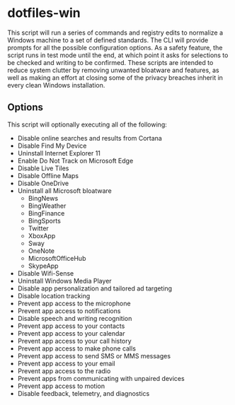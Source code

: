 # dotfiles-win

This script will run a series of commands and registry edits to normalize a Windows machine to a set of defined standards. The CLI will provide prompts for all the possible configuration options. As a safety feature, the script runs in test mode until the end, at which point it asks for selections to be checked and writing to be confirmed. These scripts are intended to reduce system clutter by removing unwanted bloatware and features, as well as making an effort at closing some of the privacy breaches inherit in every clean Windows installation.

## Options

This script will optionally executing all of the following:
  - Disable online searches and results from Cortana
  - Disable Find My Device
  - Uninstall Internet Explorer 11
  - Enable Do Not Track on Microsoft Edge
  - Disable Live Tiles
  - Disable Offline Maps
  - Disable OneDrive
  - Uninstall all Microsoft bloatware
    - BingNews
    - BingWeather
    - BingFinance
    - BingSports
    - Twitter
    - XboxApp
    - Sway
    - OneNote
    - MicrosoftOfficeHub
    - SkypeApp
  - Disable Wifi-Sense
  - Uninstall Windows Media Player
  - Disable app personalization and tailored ad targeting
  - Disable location tracking
  - Prevent app access to the microphone
  - Prevent app access to notifications 
  - Disable speech and writing recognition
  - Prevent app access to your contacts
  - Prevent app access to your calendar
  - Prevent app access to your call history
  - Prevent app access to make phone calls
  - Prevent app access to send SMS or MMS messages
  - Prevent app access to your email
  - Prevent app access to the radio
  - Prevent apps from communicating with unpaired devices
  - Prevent app access to motion
  - Disable feedback, telemetry, and diagnostics
